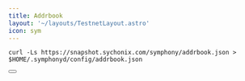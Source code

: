```yaml
---
title: Addrbook
layout: '~/layouts/TestnetLayout.astro'
icon: sym
---
```


<div class="code-block-wrapper">
  <pre><code>curl -Ls https://snapshot.sychonix.com/symphony/addrbook.json > $HOME/.symphonyd/config/addrbook.json</code></pre>
  <button class="copy-btn"><i class="fas fa-copy"></i></button>
</div>
